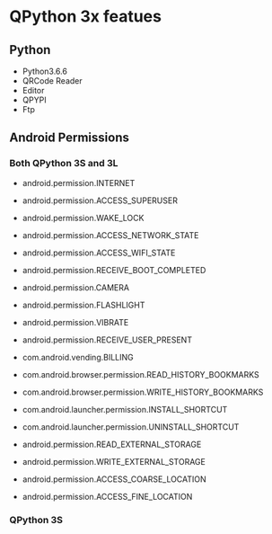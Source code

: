# QPython 3x featues

## Python
- Python3.6.6
- QRCode Reader
- Editor
- QPYPI
- Ftp

## Android Permissions

### Both QPython 3S and 3L

- android.permission.INTERNET
- android.permission.ACCESS_SUPERUSER
- android.permission.WAKE_LOCK
- android.permission.ACCESS_NETWORK_STATE
- android.permission.ACCESS_WIFI_STATE
- android.permission.RECEIVE_BOOT_COMPLETED
- android.permission.CAMERA
- android.permission.FLASHLIGHT
- android.permission.VIBRATE
- android.permission.RECEIVE_USER_PRESENT

- com.android.vending.BILLING
- com.android.browser.permission.READ_HISTORY_BOOKMARKS
- com.android.browser.permission.WRITE_HISTORY_BOOKMARKS
- com.android.launcher.permission.INSTALL_SHORTCUT
- com.android.launcher.permission.UNINSTALL_SHORTCUT

- android.permission.READ_EXTERNAL_STORAGE
- android.permission.WRITE_EXTERNAL_STORAGE
- android.permission.ACCESS_COARSE_LOCATION
- android.permission.ACCESS_FINE_LOCATION

### QPython 3S
